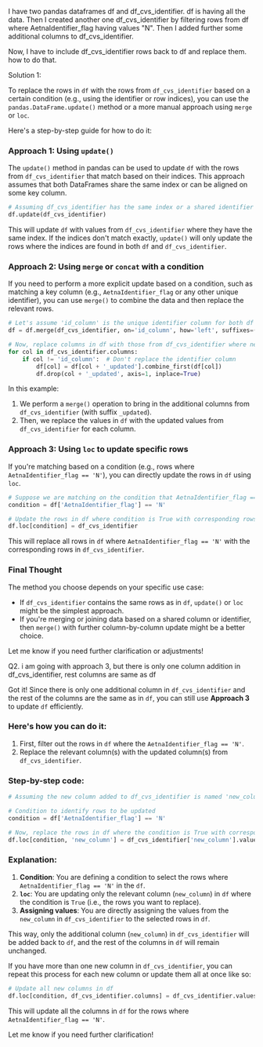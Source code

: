I have two pandas dataframes df and df_cvs_identifier. 
df is having all the data. Then I created another one df_cvs_identifier by filtering rows from df where AetnaIdentifier_flag having values "N". Then I added further some additional columns to df_cvs_identifier.

Now, I have to include df_cvs_identifier rows back to df and replace them. how to do that.

Solution 1:

To replace the rows in `df` with the rows from `df_cvs_identifier` based on a certain condition (e.g., using the identifier or row indices), you can use the `pandas.DataFrame.update()` method or a more manual approach using `merge` or `loc`.

Here's a step-by-step guide for how to do it:

### Approach 1: Using `update()`
The `update()` method in pandas can be used to update `df` with the rows from `df_cvs_identifier` that match based on their indices. This approach assumes that both DataFrames share the same index or can be aligned on some key column.

```python
# Assuming df_cvs_identifier has the same index or a shared identifier column
df.update(df_cvs_identifier)
```

This will update `df` with values from `df_cvs_identifier` where they have the same index. If the indices don't match exactly, `update()` will only update the rows where the indices are found in both `df` and `df_cvs_identifier`.

### Approach 2: Using `merge` or `concat` with a condition
If you need to perform a more explicit update based on a condition, such as matching a key column (e.g., `AetnaIdentifier_flag` or any other unique identifier), you can use `merge()` to combine the data and then replace the relevant rows.

```python
# Let's assume 'id_column' is the unique identifier column for both df and df_cvs_identifier
df = df.merge(df_cvs_identifier, on='id_column', how='left', suffixes=('', '_updated'))

# Now, replace columns in df with those from df_cvs_identifier where needed
for col in df_cvs_identifier.columns:
    if col != 'id_column':  # Don't replace the identifier column
        df[col] = df[col + '_updated'].combine_first(df[col])
        df.drop(col + '_updated', axis=1, inplace=True)
```

In this example:
1. We perform a `merge()` operation to bring in the additional columns from `df_cvs_identifier` (with suffix `_updated`).
2. Then, we replace the values in `df` with the updated values from `df_cvs_identifier` for each column.

### Approach 3: Using `loc` to update specific rows
If you're matching based on a condition (e.g., rows where `AetnaIdentifier_flag == 'N'`), you can directly update the rows in `df` using `loc`.

```python
# Suppose we are matching on the condition that AetnaIdentifier_flag == 'N'
condition = df['AetnaIdentifier_flag'] == 'N'

# Update the rows in df where condition is True with corresponding rows from df_cvs_identifier
df.loc[condition] = df_cvs_identifier
```

This will replace all rows in `df` where `AetnaIdentifier_flag == 'N'` with the corresponding rows in `df_cvs_identifier`.

### Final Thought
The method you choose depends on your specific use case:
- If `df_cvs_identifier` contains the same rows as in `df`, `update()` or `loc` might be the simplest approach.
- If you're merging or joining data based on a shared column or identifier, then `merge()` with further column-by-column update might be a better choice.

Let me know if you need further clarification or adjustments!


Q2. i am going with approach 3, but there is only one column addition in df_cvs_identifier, rest columns are same as df

Got it! Since there is only one additional column in `df_cvs_identifier` and the rest of the columns are the same as in `df`, you can still use **Approach 3** to update `df` efficiently.

### Here's how you can do it:

1. First, filter out the rows in `df` where the `AetnaIdentifier_flag == 'N'`.
2. Replace the relevant column(s) with the updated column(s) from `df_cvs_identifier`.

### Step-by-step code:

```python
# Assuming the new column added to df_cvs_identifier is named 'new_column'

# Condition to identify rows to be updated
condition = df['AetnaIdentifier_flag'] == 'N'

# Now, replace the rows in df where the condition is True with corresponding rows from df_cvs_identifier
df.loc[condition, 'new_column'] = df_cvs_identifier['new_column'].values
```

### Explanation:

1. **Condition**: You are defining a condition to select the rows where `AetnaIdentifier_flag == 'N'` in the `df`.
2. **`loc`**: You are updating only the relevant column (`new_column`) in `df` where the condition is `True` (i.e., the rows you want to replace).
3. **Assigning values**: You are directly assigning the values from the `new_column` in `df_cvs_identifier` to the selected rows in `df`.

This way, only the additional column (`new_column`) in `df_cvs_identifier` will be added back to `df`, and the rest of the columns in `df` will remain unchanged.

If you have more than one new column in `df_cvs_identifier`, you can repeat this process for each new column or update them all at once like so:

```python
# Update all new columns in df
df.loc[condition, df_cvs_identifier.columns] = df_cvs_identifier.values
```

This will update all the columns in `df` for the rows where `AetnaIdentifier_flag == 'N'`.

Let me know if you need further clarification!
